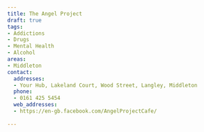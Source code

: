 ```yaml
---
title: The Angel Project
draft: true
tags:
- Addictions
- Drugs
- Mental Health
- Alcohol
areas:
- Middleton
contact:
  addresses:
  - Your Hub, Lakeland Court, Wood Street, Langley, Middleton
  phone:
  - 0161 425 5454
  web_addresses:
  - https://en-gb.facebook.com/AngelProjectCafe/
  
---
```


